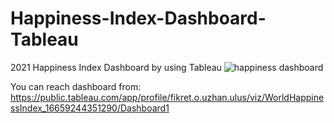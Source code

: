 # Happiness-Index-Dashboard-Tableau
2021 Happiness Index Dashboard by using Tableau
![happiness dashboard](https://user-images.githubusercontent.com/85081014/196170613-980defb0-ed39-4978-bf69-29ebb59faa1f.png)

You can reach dashboard from: https://public.tableau.com/app/profile/fikret.o.uzhan.ulus/viz/WorldHappinessIndex_16659244351290/Dashboard1
